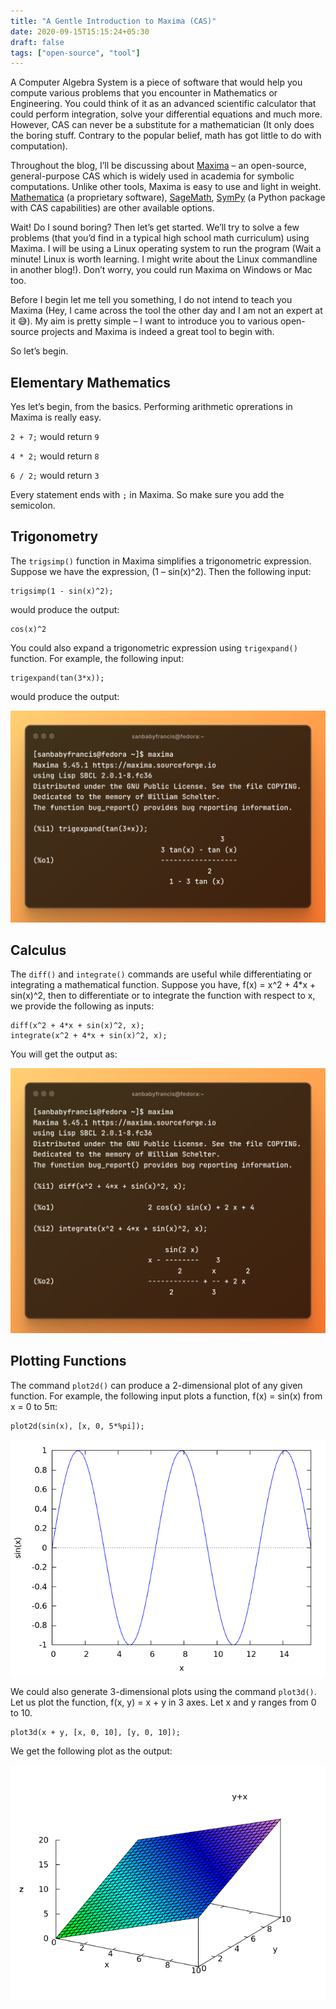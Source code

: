 ```yaml
---
title: "A Gentle Introduction to Maxima (CAS)"
date: 2020-09-15T15:15:24+05:30
draft: false
tags: ["open-source", "tool"]
---
```


A Computer Algebra System is a piece of software that would help you compute various problems that you encounter in Mathematics or Engineering. You could think of it as an advanced scientific calculator that could perform integration, solve your differential equations and much more. However, CAS can never be a substitute for a mathematician (It only does the boring stuff. Contrary to the popular belief, math has got little to do with computation).

Throughout the blog, I’ll be discussing about [Maxima](http://maxima.sourceforge.net/) – an open-source, general-purpose CAS which is widely used in academia for symbolic computations. Unlike other tools, Maxima is easy to use and light in weight. [Mathematica](https://www.wolfram.com/mathematica/) (a proprietary software), [SageMath](https://www.sagemath.org/), [SymPy](https://www.sympy.org/en/index.html) (a Python package with CAS capabilities) are other available options.

Wait! Do I sound boring? Then let’s get started. We’ll try to solve a few problems (that you’d find in a typical high school math curriculum) using Maxima. I will be using a Linux operating system to run the program (Wait a minute! Linux is worth learning. I might write about the Linux commandline in another blog!). Don’t worry, you could run Maxima on Windows or Mac too.

Before I begin let me tell you something, I do not intend to teach you Maxima (Hey, I came across the tool the other day and I am not an expert at it 😅). My aim is pretty simple – I want to introduce you to various open-source projects and Maxima is indeed a great tool to begin with.

So let’s begin.

## Elementary Mathematics

Yes let’s begin, from the basics. Performing arithmetic oprerations in Maxima is really easy.

`2 + 7;` would return `9`

`4 * 2;` would return `8`

`6 / 2;` would return `3`

Every statement ends with `;` in Maxima. So make sure you add the semicolon.

## Trigonometry

The `trigsimp()` function in Maxima simplifies a trigonometric expression.
Suppose we have the expression, (1 – sin(x)^2). Then the following input: 

```
trigsimp(1 - sin(x)^2);
```

would produce the output: 

```
cos(x)^2
```

You could also expand a trigonometric expression using `trigexpand()` function. For example, the following input: 

```
trigexpand(tan(3*x)); 
```

would produce the output:

![trigexpand-demo](images/trigexpand-demo.png)

## Calculus

The `diff()` and `integrate()` commands are useful while differentiating or integrating a mathematical function. Suppose you have, f(x) = x^2 + 4*x + sin(x)^2, then to differentiate or to integrate the function with respect to x, we provide the following as inputs:

```
diff(x^2 + 4*x + sin(x)^2, x);
integrate(x^2 + 4*x + sin(x)^2, x);
```

You will get the output as:

![calculus-demo](images/calculus-demo.png)

## Plotting Functions

The command `plot2d()` can produce a 2-dimensional plot of any given function. For example, the following input plots a function, f(x) = sin(x) from x = 0 to 5π:

```
plot2d(sin(x), [x, 0, 5*%pi]);
```

![2d-plot](images/2d-plot.png)

We could also generate 3-dimensional plots using the command `plot3d()`. Let us plot the function, f(x, y) = x + y in 3 axes. Let x and y ranges from 0 to 10.

```
plot3d(x + y, [x, 0, 10], [y, 0, 10]);
```

We get the following plot as the output:

![3d-plot](images/3d-plot.png)